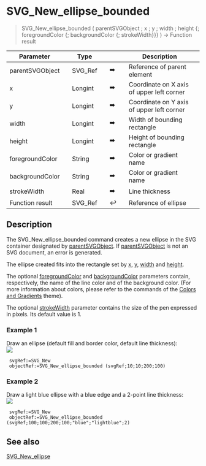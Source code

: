 <!-- nodeReference := SVG_New_ellipse_bounded ( parentReference ; left ; top ; width ; height ; strokeColor ; fillColor ; strokeWidth )
 -> parentReference (Text)
 -> left (Real)
 -> top (Real)
 -> width (Real)
 -> height (Real)
 -> strokeColor (Text)
 -> fillColor (Text)
 -> strokeWidth (Real)
 <- nodeReference (Text)-->
# SVG_New_ellipse_bounded

> SVG_New_ellipse_bounded ( parentSVGObject ; x ; y ; width ; height {; foregroundColor {; backgroundColor {; strokeWidth}}} ) -> Function result

| Parameter |     | Type |     |     |     | Description |     |
| --- | --- | --- | --- | --- | --- | --- | --- |
| parentSVGObject |     | SVG_Ref |     | ➡️ |     | Reference of parent element |     |
| x   |     | Longint |     | ➡️ |     | Coordinate on X axis of upper left corner |     |
| y   |     | Longint |     | ➡️ |     | Coordinate on Y axis of upper left corner |     |
| width |     | Longint |     | ➡️ |     | Width of bounding rectangle |     |
| height |     | Longint |     | ➡️ |     | Height of bounding rectangle |     |
| foregroundColor |     | String |     | ➡️ |     | Color or gradient name |     |
| backgroundColor |     | String |     | ➡️ |     | Color or gradient name |     |
| strokeWidth |     | Real |     | ➡️ |     | Line thickness |     |
| Function result |     | SVG_Ref |     | ↩️ |     | Reference of ellipse |     |

## Description

The SVG_New_ellipse_bounded command creates a new ellipse in the SVG container designated by [parentSVGObject](## "Reference of parent element"). If [parentSVGObject](## "Reference of parent element") is not an SVG document, an error is generated.

The ellipse created fits into the rectangle set by [x](## "Coordinate on X axis of upper left corner"), [y](## "Coordinate on Y axis of upper left corner"), [width](## "Width of bounding rectangle") and [height](## "Height of bounding rectangle").

The optional [foregroundColor](## "Color or gradient name") and [backgroundColor](## "Color or gradient name") parameters contain, respectively, the name of the line color and of the background color. (For more information about colors, please refer to the commands of the [Colors and Gradients](../Colors%20and%20Gradients.md) theme).

The optional [strokeWidth](## "Line thickness") parameter contains the size of the pen expressed in pixels. Its default value is 1.

### Example 1  

Draw an ellipse (default fill and border color, default line thickness):  
![](https://doc.4d.com/4Dv19/picture/196835/pict196835.en.png)

```4d
 svgRef:=SVG_New   
 objectRef:=SVG_New_ellipse_bounded (svgRef;10;10;200;100)
```

### Example 2  

Draw a light blue ellipse with a blue edge and a 2-point line thickness:  
![](https://doc.4d.com/4Dv19/picture/196836/pict196836.en.png)

```4d
 svgRef:=SVG_New   
 objectRef:=SVG_New_ellipse_bounded (svgRef;100;100;200;100;"blue";"lightblue";2)
```

## See also

[SVG_New_ellipse](SVG_New_ellipse.md)
